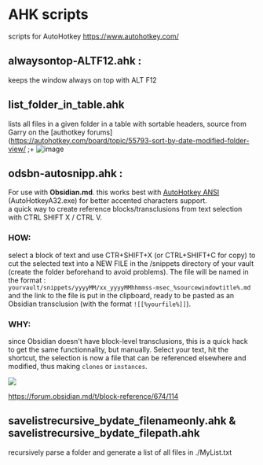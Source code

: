 # AHK scripts

scripts for AutoHotkey https://www.autohotkey.com/

## alwaysontop-ALTF12.ahk : 
keeps the window always on top with ALT F12

## list_folder_in_table.ahk
lists all files in a given folder in a table with sortable headers, source from Garry on the [authotkey forums](https://autohotkey.com/board/topic/55793-sort-by-date-modified-folder-view/
;+ 
![image](https://user-images.githubusercontent.com/4605693/114794997-ec93f080-9d8d-11eb-891b-f4b43ee35df1.png)

## odsbn-autosnipp.ahk : 
For use with **Obsidian.md**. this works best with [AutoHotkey ANSI]((https://www.autohotkey.com/download/1.1/AutoHotkey_1.1.33.02.zip)) (AutoHotkeyA32.exe) for better accented characters support.<br>
a quick way to create reference blocks/transclusions from text selection with CTRL SHIFT X / CTRL V.<br>
### HOW:
select a block of text and use CTR+SHIFT+X (or CTRL+SHIFT+C for copy) to cut the selected text into a NEW FILE in the /snippets directory of your vault (create the folder beforehand to avoid problems). The file will be named in the format :<br> `yourvault/snippets/yyyyMM/xx_yyyyMMhhmmss-msec_%sourcewindowtitle%.md` and the link to the file is put in the clipboard, ready to be pasted as an Obsidian transclusion (with the format `![[%yourfile%]]`).<br>
### WHY:
since Obsidian doesn't have block-level transclusions, this is a quick hack to get the same functionnality, but manually. Select your text, hit the shortcut, the selection is now a file that can be referenced elsewhere and modified, thus making `clones` or `instances`.<br>
  
  ![](https://forum.obsidian.md/uploads/default/original/2X/c/cb2bca62fee317a2f69c56c617e8cece69a6b1ae.gif)
  
  https://forum.obsidian.md/t/block-reference/674/114

## savelistrecursive_bydate_filenameonly.ahk & savelistrecursive_bydate_filepath.ahk
recursively parse a folder and generate a list of all files in ./MyList.txt

